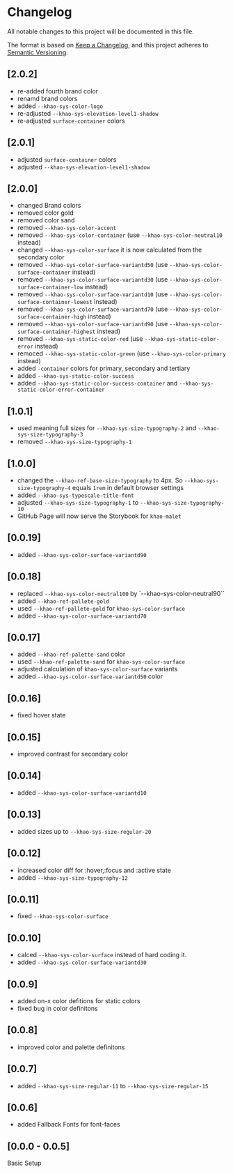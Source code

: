 # Changelog

All notable changes to this project will be documented in this file.

The format is based on [Keep a Changelog](https://keepachangelog.com/en/1.0.0/), and this project adheres to
[Semantic Versioning](https://semver.org/spec/v2.0.0.html).

## [2.0.2]

- re-added fourth brand color
- renamd brand colors
- added `--khao-sys-color-logo`
- re-adjusted `--khao-sys-elevation-level1-shadow`
- re-adjusted `surface-container` colors

## [2.0.1]

- adjusted `surface-container` colors
- adjusted `--khao-sys-elevation-level1-shadow`

## [2.0.0]

- changed Brand colors
- removed color gold
- removed color sand
- removed `--khao-sys-color-accent`
- removed `--khao-sys-color-container` (use `--khao-sys-color-neutral10` instead)
- changed `--khao-sys-color-surface` it is now calculated from the secondary color
- removed `--khao-sys-color-surface-variantd50` (use `--khao-sys-color-surface-container` instead)
- removed `--khao-sys-color-surface-variantd30` (use `--khao-sys-color-surface-container-low` instead)
- removed `--khao-sys-color-surface-variantd10` (use `--khao-sys-color-surface-container-lowest` instead)
- removed `--khao-sys-color-surface-variantd70` (use `--khao-sys-color-surface-container-high` instead)
- removed `--khao-sys-color-surface-variantd90` (use `--khao-sys-color-surface-container-highest` instead)
- removed `--khao-sys-static-color-red` (use `--khao-sys-static-color-error` instead)
- remoced `--khao-sys-static-color-green` (use `--khao-sys-color-primary` instead)
- added `-container` colors for primary, secondary and tertiary
- added `--khao-sys-static-color-success`
- added `--khao-sys-static-color-success-container` and `--khao-sys-static-color-error-container`

## [1.0.1]

- used meaning full sizes for `--khao-sys-size-typography-2` and `--khao-sys-size-typography-3`
- removed `--khao-sys-size-typography-1`

## [1.0.0]

- changed the `--khao-ref-base-size-typography` to 4px. So `--khao-sys-size-typography-4` equals `1rem` in default browser settings
- added `--khao-sys-typescale-title-font`
- adjusted `--khao-sys-size-typography-1` to `--khao-sys-size-typography-10`
- GitHub Page will now serve the Storybook for `khao-malet`

## [0.0.19]

- added `--khao-sys-color-surface-variantd90`

## [0.0.18]

- replaced `--khao-sys-color-neutral100` by `--khao-sys-color-neutral90``
- added `--khao-ref-pallete-gold`
- used `--khao-ref-pallete-gold` for `khao-sys-color-surface`
- added `--khao-sys-color-surface-variantd70`

## [0.0.17]

- added `--khao-ref-palette-sand` color
- used `--khao-ref-palette-sand` for `khao-sys-color-surface`
- adjusted calculation of `khao-sys-color-surface` variants
- added `--khao-sys-color-surface-variantd50` color

## [0.0.16]

- fixed hover state

## [0.0.15]

- improved contrast for secondary color

## [0.0.14]

- added `--khao-sys-color-surface-variantd10`

## [0.0.13]

- added sizes up to `--khao-sys-size-regular-20`

## [0.0.12]

- increased color diff for :hover,:focus and :active state
- added `--khao-sys-size-typography-12`

## [0.0.11]

- fixed `--khao-sys-color-surface`

## [0.0.10]

- calced `--khao-sys-color-surface` instead of hard coding it.
- added `--khao-sys-color-surface-variantd30`

## [0.0.9]

- added on-x color defitions for static colors
- fixed bug in color definitons

## [0.0.8]

- improved color and palette definitons

## [0.0.7]

- added `--khao-sys-size-regular-11` to `--khao-sys-size-regular-15`

## [0.0.6]

- added Fallback Fonts for font-faces

## [0.0.0 - 0.0.5]

Basic Setup
